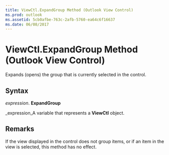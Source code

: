 ```yaml
---
title: ViewCtl.ExpandGroup Method (Outlook View Control)
ms.prod: outlook
ms.assetid: 5cb0afbe-763c-2afb-5760-ea64c6f16637
ms.date: 06/08/2017
---
```



# ViewCtl.ExpandGroup Method (Outlook View Control)

Expands (opens) the group that is currently selected in the control. 


## Syntax

 _expression_. **ExpandGroup**

 _expression_A variable that represents a **ViewCtl** object.


## Remarks

If the view displayed in the control does not group items, or if an item in the view is selected, this method has no effect.


